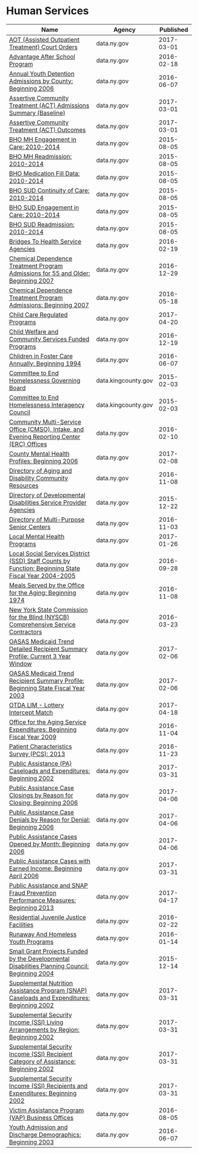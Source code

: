 # Human Services

Name | Agency | Published
---- | ---- | ---------
[AOT (Assisted Outpatient Treatment) Court Orders](../socrata/r4sv-k333.md) | data.ny.gov | 2017-03-01
[Advantage After School Program](../socrata/ae9a-zs4q.md) | data.ny.gov | 2016-02-18
[Annual Youth Detention Admissions by County: Beginning 2006](../socrata/ybg9-s6bm.md) | data.ny.gov | 2016-06-07
[Assertive Community Treatment (ACT) Admissions Summary (Baseline)](../socrata/x5gj-r3vh.md) | data.ny.gov | 2017-03-01
[Assertive Community Treatment (ACT) Outcomes](../socrata/rbfa-c2cy.md) | data.ny.gov | 2017-03-01
[BHO MH Engagement in Care: 2010-2014](../socrata/83a4-b7r2.md) | data.ny.gov | 2015-08-05
[BHO MH Readmission: 2010-2014](../socrata/inhb-jgj2.md) | data.ny.gov | 2015-08-05
[BHO Medication Fill Data: 2010-2014](../socrata/cc9j-4ujx.md) | data.ny.gov | 2015-08-05
[BHO SUD Continuity of Care: 2010-2014](../socrata/58ew-qhce.md) | data.ny.gov | 2015-08-05
[BHO SUD Engagement in Care: 2010-2014](../socrata/y8rt-xmjq.md) | data.ny.gov | 2015-08-05
[BHO SUD Readmission: 2010-2014](../socrata/mki6-ies9.md) | data.ny.gov | 2015-08-05
[Bridges To Health Service Agencies](../socrata/8kxa-52ch.md) | data.ny.gov | 2016-02-19
[Chemical Dependence Treatment Program Admissions for 55 and Older: Beginning 2007](../socrata/5xvm-4zc6.md) | data.ny.gov | 2016-12-29
[Chemical Dependence Treatment Program Admissions: Beginning 2007](../socrata/ngbt-9rwf.md) | data.ny.gov | 2016-05-18
[Child Care Regulated Programs](../socrata/cb42-qumz.md) | data.ny.gov | 2017-04-20
[Child Welfare and Community Services Funded Programs](../socrata/ahjq-dbec.md) | data.ny.gov | 2016-12-19
[Children in Foster Care Annually: Beginning 1994](../socrata/hfc5-3hsu.md) | data.ny.gov | 2016-06-07
[Committee to End Homelessness Governing Board](../socrata/7b9m-uffr.md) | data.kingcounty.gov | 2015-02-03
[Committee to End Homelessness Interagency Council](../socrata/6k9f-34ds.md) | data.kingcounty.gov | 2015-02-03
[Community Multi-Service Office (CMSO), Intake, and Evening Reporting Center (ERC) Offices](../socrata/2vv4-9c5e.md) | data.ny.gov | 2016-02-10
[County Mental Health Profiles: Beginning 2006](../socrata/xgig-n5ch.md) | data.ny.gov | 2017-02-08
[Directory of Aging and Disability Community Resources](../socrata/jwv3-3scj.md) | data.ny.gov | 2016-11-08
[Directory of Developmental Disabilities Service Provider Agencies](../socrata/ieqx-cqyk.md) | data.ny.gov | 2015-12-22
[Directory of Multi-Purpose Senior Centers](../socrata/t4ba-giyx.md) | data.ny.gov | 2016-11-03
[Local Mental Health Programs](../socrata/6nvr-tbv8.md) | data.ny.gov | 2017-01-26
[Local Social Services District (SSD) Staff Counts by Function: Beginning State Fiscal Year 2004-2005](../socrata/rcn6-yg9v.md) | data.ny.gov | 2016-09-28
[Meals Served by the Office for the Aging: Beginning 1974](../socrata/uhw9-gyvi.md) | data.ny.gov | 2016-11-08
[New York State Commission for the Blind (NYSCB) Comprehensive Service Contractors](../socrata/gthh-7nri.md) | data.ny.gov | 2016-03-23
[OASAS Medicaid Trend Detailed Recipient Summary Profile: Current 3 Year Window](../socrata/hrsh-6vzi.md) | data.ny.gov | 2017-02-06
[OASAS Medicaid Trend Recipient Summary Profile: Beginning State Fiscal Year 2003](../socrata/g4vm-hyyi.md) | data.ny.gov | 2017-02-06
[OTDA LIM - Lottery Intercept Match](../socrata/xbdb-nzds.md) | data.ny.gov | 2017-04-18
[Office for the Aging Service Expenditures: Beginning Fiscal Year 2009](../socrata/7sw8-sdsd.md) | data.ny.gov | 2016-11-04
[Patient Characteristics Survey (PCS): 2013](../socrata/ck8p-rrj5.md) | data.ny.gov | 2016-11-23
[Public Assistance (PA) Caseloads and Expenditures: Beginning 2002](../socrata/42wv-qbv6.md) | data.ny.gov | 2017-03-31
[Public Assistance Case Closings by Reason for Closing: Beginning 2006](../socrata/4x9s-7y8g.md) | data.ny.gov | 2017-04-06
[Public Assistance Case Denials by Reason for Denial: Beginning 2006](../socrata/tyyj-jgv5.md) | data.ny.gov | 2017-04-06
[Public Assistance Cases Opened by Month: Beginning 2006](../socrata/fivj-j6mz.md) | data.ny.gov | 2017-04-06
[Public Assistance Cases with Earned Income: Beginning April 2006](../socrata/5mdi-3rq9.md) | data.ny.gov | 2017-03-31
[Public Assistance and SNAP Fraud Prevention Performance Measures: Beginning 2013](../socrata/uubd-eei2.md) | data.ny.gov | 2017-04-17
[Residential Juvenile Justice Facilities](../socrata/jn2j-7x6a.md) | data.ny.gov | 2016-02-22
[Runaway And Homeless Youth Programs](../socrata/q88j-j2mi.md) | data.ny.gov | 2016-01-14
[Small Grant Projects Funded by the Developmental Disabilities Planning Council: Beginning 2004](../socrata/3rdq-5smg.md) | data.ny.gov | 2015-12-14
[Supplemental Nutrition Assistance Program (SNAP) Caseloads and Expenditures: Beginning 2002](../socrata/dq6j-8u8z.md) | data.ny.gov | 2017-03-31
[Supplemental Security Income (SSI) Living Arrangements by Region: Beginning 2002](../socrata/iuu6-qurh.md) | data.ny.gov | 2017-03-31
[Supplemental Security Income (SSI) Recipient Category of Assistance: Beginning 2002](../socrata/959f-28y9.md) | data.ny.gov | 2017-03-31
[Supplemental Security Income (SSI) Recipients and Expenditures: Beginning 2002](../socrata/kym4-b5dg.md) | data.ny.gov | 2017-03-31
[Victim Assistance Program (VAP) Business Offices](../socrata/wykp-id5i.md) | data.ny.gov | 2016-08-05
[Youth Admission and Discharge Demographics: Beginning 2003](../socrata/9vgs-jnha.md) | data.ny.gov | 2016-06-07

